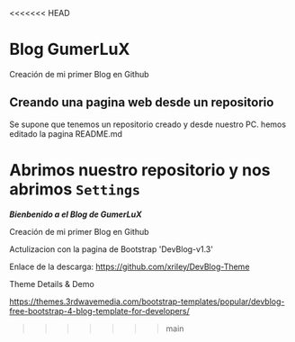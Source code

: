 <<<<<<< HEAD
# Blog GumerLuX
Creación de mi primer Blog en Github

## Creando una pagina web desde un repositorio
Se supone que tenemos un repositorio creado y desde nuestro PC. hemos editado la pagina README.md

Abrimos nuestro repositorio y nos abrimos `Settings`
=======
***Bienbenido a el Blog de GumerLuX***

Creación de mi primer Blog en Github

Actulizacion con la pagina de Bootstrap 'DevBlog-v1.3'

Enlace de la descarga:
https://github.com/xriley/DevBlog-Theme

Theme Details & Demo

https://themes.3rdwavemedia.com/bootstrap-templates/popular/devblog-free-bootstrap-4-blog-template-for-developers/
>>>>>>> main
